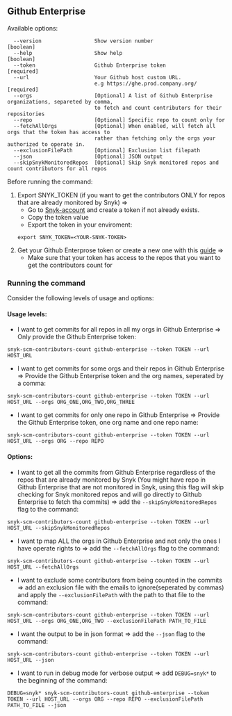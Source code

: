 ## Github Enterprise
Available options:
```
  --version                 Show version number                        [boolean]
  --help                    Show help                                  [boolean]
  --token                   Github Enterprise token                    [required]
  --url                     Your Github host custom URL.
                            e.g https://ghe.prod.company.org/          [required]
  --orgs                    [Optional] A list of Github Enterprise organizations, separeted by comma, 
                            to fetch and count contributors for their repositories              
  --repo                    [Optional] Specific repo to count only for
  --fetchAllOrgs            [Optional] When enabled, will fetch all orgs that the token has access to
                            rather than fetching only the orgs your authorized to operate in.
  --exclusionFilePath       [Optional] Exclusion list filepath
  --json                    [Optional] JSON output
  --skipSnykMonitoredRepos  [Optional] Skip Snyk monitored repos and count contributors for all repos
```

Before running the command:
1. Export SNYK_TOKEN (if you want to get the contributors ONLY for repos that are already monitored by Snyk) =>
    - Go to [Snyk-account](https://app.snyk.io/account) and create a token if not already exists.
    - Copy the token value
    - Export the token in your enviroment: 
    ```
    export SNYK_TOKEN=<YOUR-SNYK-TOKEN>
    ```
2. Get your Github Enterprose token or create a new one with this [guide](https://docs.github.com/en/authentication/keeping-your-account-and-data-secure/creating-a-personal-access-token) =>
    - Make sure that your token has access to the repos that you want to get the contributors count for

### Running the command

Consider the following levels of usage and options:

#### Usage levels:
- I want to get commits for all repos in all my orgs in Github Enterprise => Only provide the Github Enterprise token: 
```
snyk-scm-contributors-count github-enterprise --token TOKEN --url HOST_URL
```

- I want to get commits for some orgs and their repos in Github Enterprise => Provide the Github Enterprise token
  and the org names, seperated by a comma:
```
snyk-scm-contributors-count github-enterprise --token TOKEN --url HOST_URL --orgs ORG_ONE,ORG_TWO,ORG_THREE
```

- I want to get commits for only one repo in Github Enterprise => Provide the Github Enterprise token,
  one org name and one repo name:
```
snyk-scm-contributors-count github-enterprise --token TOKEN --url HOST_URL --orgs ORG --repo REPO
```

#### Options:
- I want to get all the commits from Github Enterprise regardless of the repos that are already monitored by Snyk (You might have repo in Github Enterprise that are not monitored in Snyk, using this flag will skip checking for Snyk monitored repos and will go directly to Github Enterprise to fetch tha commits) => add the `--skipSnykMonitoredRepos` flag to the command:
```
snyk-scm-contributors-count github-enterprise --token TOKEN --url HOST_URL --skipSnykMonitoredRepos
```
- I want tp map ALL the orgs in Github Enterprise and not only the ones I have operate rights to => add the `--fetchAllOrgs` flag to the command:
```
snyk-scm-contributors-count github-enterprise --token TOKEN --url HOST_URL --fetchAllOrgs
```

- I want to exclude some contributors from being counted in the commits => add an exclusion file with the emails to ignore(seperated by commas) and apply the `--exclusionFilePath` with the path to that file to the command:
```
snyk-scm-contributors-count github-enterprise --token TOKEN --url HOST_URL --orgs ORG_ONE,ORG_TWO --exclusionFilePath PATH_TO_FILE
```

- I want the output to be in json format => add the `--json` flag to the command:
```
snyk-scm-contributors-count github-enterprise --token TOKEN --url HOST_URL --json
```

- I want to run in debug mode for verbose output => add `DEBUG=snyk*` to the beginning of the command:
```
DEBUG=snyk* snyk-scm-contributors-count github-enterprise --token TOKEN --url HOST_URL --orgs ORG --repo REPO --exclusionFilePath PATH_TO_FILE --json
```